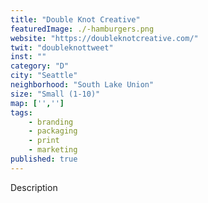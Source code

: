 ```yaml
---
title: "Double Knot Creative"
featuredImage: ./-hamburgers.png
website: "https://doubleknotcreative.com/"
twit: "doubleknottweet"
inst: ""
category: "D"
city: "Seattle"
neighborhood: "South Lake Union"
size: "Small (1-10)"
map: ['','']
tags:
    - branding
    - packaging
    - print
    - marketing
published: true
---
```


Description
